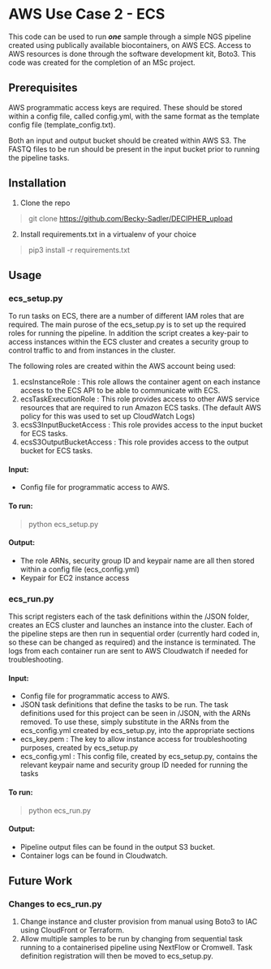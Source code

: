 # AWS Use Case 2 - ECS 

This code can be used to run ***one*** sample through a simple NGS pipeline created using publically available biocontainers, on AWS ECS. Access to AWS resources is done through the software development kit, Boto3. This code was created for the completion of an MSc project. 

## Prerequisites 

AWS programmatic access keys are required. These should be stored within a config file, called config.yml, with the same format as the template config file (template_config.txt). 

Both an input and output bucket should be created within AWS S3. The FASTQ files to be run should be present in the input bucket prior to running the pipeline tasks. 

## Installation

1. Clone the repo
> git clone https://github.com/Becky-Sadler/DECIPHER_upload

2. Install requirements.txt in a virtualenv of your choice
> pip3 install -r requirements.txt

## Usage

### ecs_setup.py

To run tasks on ECS, there are a number of different IAM roles that are required. The main purose of the ecs_setup.py is to set up the required roles for running the pipeline. In addition the script creates a key-pair to access instances within the ECS cluster and creates a security group to control traffic to and from instances in the cluster. 

The following roles are created within the AWS account being used: 

1. ecsInstanceRole : This role allows the container agent on each instance access to the ECS API to be able to communicate with ECS. 
2. ecsTaskExecutionRole : This role provides access to other AWS service resources that are required to run Amazon ECS tasks. (The default AWS policy for this was used to set up CloudWatch Logs)
3. ecsS3InputBucketAccess : This role provides access to the input bucket for ECS tasks. 
4. ecsS3OutputBucketAccess : This role provides access to the output bucket for ECS tasks.

#### Input: 
- Config file for programmatic access to AWS. 

#### To run: 
> python ecs_setup.py 

#### Output: 
- The role ARNs, security group ID and keypair name are all then stored within a config file (ecs_config.yml)
- Keypair for EC2 instance access

### ecs_run.py 

This script registers each of the task definitions within the /JSON folder, creates an ECS cluster and launches an instance into the cluster. Each of the pipeline steps are then run in sequential order (currently hard coded in, so these can be changed as required) and the instance is terminated. The logs from each container run are sent to AWS Cloudwatch if needed for troubleshooting. 

#### Input: 
- Config file for programmatic access to AWS. 
- JSON task definitions that define the tasks to be run. The task definitions used for this project can be seen in /JSON, with the ARNs removed. To use these, simply substitute in the ARNs from the ecs_config.yml created by ecs_setup.py, into the appropriate sections
- ecs_key.pem : The key to allow instance access for troubleshooting purposes, created by ecs_setup.py
- ecs_config.yml : This config file, created by ecs_setup.py, contains the relevant keypair name and security group ID needed for running the tasks

#### To run: 
> python ecs_run.py 

#### Output: 
- Pipeline output files can be found in the output S3 bucket. 
- Container logs can be found in Cloudwatch. 

## Future Work

### Changes to ecs_run.py 

1. Change instance and cluster provision from manual using Boto3 to IAC using CloudFront or Terraform. 
2. Allow multiple samples to be run by changing from sequential task running to a containerised pipeline using NextFlow or Cromwell. Task definition registration will then be moved to ecs_setup.py.  
